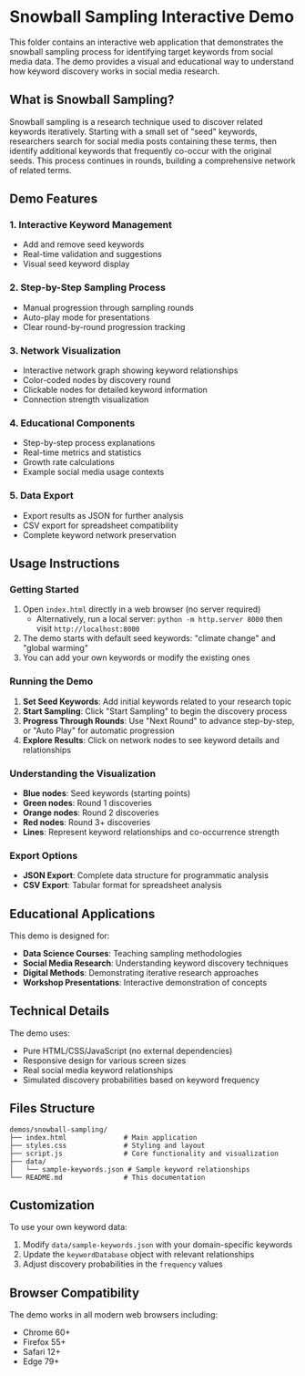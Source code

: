# Snowball Sampling Interactive Demo

This folder contains an interactive web application that demonstrates the snowball sampling process for identifying target keywords from social media data. The demo provides a visual and educational way to understand how keyword discovery works in social media research.

## What is Snowball Sampling?

Snowball sampling is a research technique used to discover related keywords iteratively. Starting with a small set of "seed" keywords, researchers search for social media posts containing these terms, then identify additional keywords that frequently co-occur with the original seeds. This process continues in rounds, building a comprehensive network of related terms.

## Demo Features

### 1. Interactive Keyword Management
- Add and remove seed keywords
- Real-time validation and suggestions
- Visual seed keyword display

### 2. Step-by-Step Sampling Process
- Manual progression through sampling rounds
- Auto-play mode for presentations
- Clear round-by-round progression tracking

### 3. Network Visualization
- Interactive network graph showing keyword relationships
- Color-coded nodes by discovery round
- Clickable nodes for detailed keyword information
- Connection strength visualization

### 4. Educational Components
- Step-by-step process explanations
- Real-time metrics and statistics
- Growth rate calculations
- Example social media usage contexts

### 5. Data Export
- Export results as JSON for further analysis
- CSV export for spreadsheet compatibility
- Complete keyword network preservation

## Usage Instructions

### Getting Started
1. Open `index.html` directly in a web browser (no server required)
   - Alternatively, run a local server: `python -m http.server 8000` then visit `http://localhost:8000`
2. The demo starts with default seed keywords: "climate change" and "global warming"
3. You can add your own keywords or modify the existing ones

### Running the Demo
1. **Set Seed Keywords**: Add initial keywords related to your research topic
2. **Start Sampling**: Click "Start Sampling" to begin the discovery process
3. **Progress Through Rounds**: Use "Next Round" to advance step-by-step, or "Auto Play" for automatic progression
4. **Explore Results**: Click on network nodes to see keyword details and relationships

### Understanding the Visualization
- **Blue nodes**: Seed keywords (starting points)
- **Green nodes**: Round 1 discoveries
- **Orange nodes**: Round 2 discoveries
- **Red nodes**: Round 3+ discoveries
- **Lines**: Represent keyword relationships and co-occurrence strength

### Export Options
- **JSON Export**: Complete data structure for programmatic analysis
- **CSV Export**: Tabular format for spreadsheet analysis

## Educational Applications

This demo is designed for:
- **Data Science Courses**: Teaching sampling methodologies
- **Social Media Research**: Understanding keyword discovery techniques
- **Digital Methods**: Demonstrating iterative research approaches
- **Workshop Presentations**: Interactive demonstration of concepts

## Technical Details

The demo uses:
- Pure HTML/CSS/JavaScript (no external dependencies)
- Responsive design for various screen sizes
- Real social media keyword relationships
- Simulated discovery probabilities based on keyword frequency

## Files Structure

```
demos/snowball-sampling/
├── index.html              # Main application
├── styles.css              # Styling and layout
├── script.js               # Core functionality and visualization
├── data/
│   └── sample-keywords.json # Sample keyword relationships
└── README.md               # This documentation
```

## Customization

To use your own keyword data:
1. Modify `data/sample-keywords.json` with your domain-specific keywords
2. Update the `keywordDatabase` object with relevant relationships
3. Adjust discovery probabilities in the `frequency` values

## Browser Compatibility

The demo works in all modern web browsers including:
- Chrome 60+
- Firefox 55+
- Safari 12+
- Edge 79+